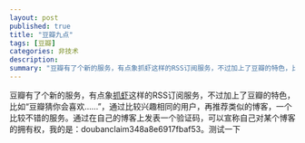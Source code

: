 ```yaml
---
layout: post
published: true
title: "豆瓣九点"
tags: [豆瓣]
categories: 非技术    
description: 
summary: "豆瓣有了个新的服务，有点象抓虾这样的RSS订阅服务，不过加上了豆瓣的特色，比如“豆瓣猜你会喜欢……”，通过比较兴趣相同的用户，再推荐类似的博客，一个比较不错的服务。通过在自己的博客上发表一个验证码，可以宣称自己对某个博客的拥有权，我的是：d"
---
```

豆瓣有了个新的服务，有点象[抓虾][Link 1]这样的RSS订阅服务，不过加上了豆瓣的特色，比如“豆瓣猜你会喜欢……”，通过比较兴趣相同的用户，再推荐类似的博客，一个比较不错的服务。通过在自己的博客上发表一个验证码，可以宣称自己对某个博客的拥有权，我的是：doubanclaim348a8e6917fbaf53。测试一下


[Link 1]: http://www.zhuaxia.com/